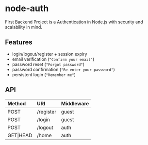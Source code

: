 # node-auth

First Backend Project is a Authentication in Node.js with security and scalability in mind.

## Features

- login/logout/register + session expiry
- email verification (`"Confirm your email"`)
- password reset (`"Forgot password"`)
- password confirmation (`"Re-enter your password"`)
- persistent login (`"Remember me"`)

## API

| Method    | URI       | Middleware |
| :-------- | :-------- | :--------- |
| POST      | /register | guest      |
| POST      | /login    | guest      |
| POST      | /logout   | auth       |
| GET\|HEAD | /home     | auth       |
